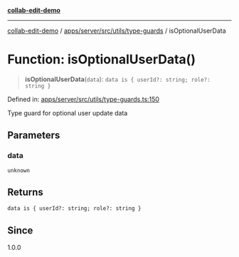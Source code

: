 [**collab-edit-demo**](../../../../../../README.md)

***

[collab-edit-demo](../../../../../../README.md) / [apps/server/src/utils/type-guards](../README.md) / isOptionalUserData

# Function: isOptionalUserData()

> **isOptionalUserData**(`data`): `data is { userId?: string; role?: string }`

Defined in: [apps/server/src/utils/type-guards.ts:150](https://github.com/austyle-io/pub-sub-demo/blob/00b2f1e9b947d5e964db5c3be9502513c4374263/apps/server/src/utils/type-guards.ts#L150)

Type guard for optional user update data

## Parameters

### data

`unknown`

## Returns

`data is { userId?: string; role?: string }`

## Since

1.0.0
